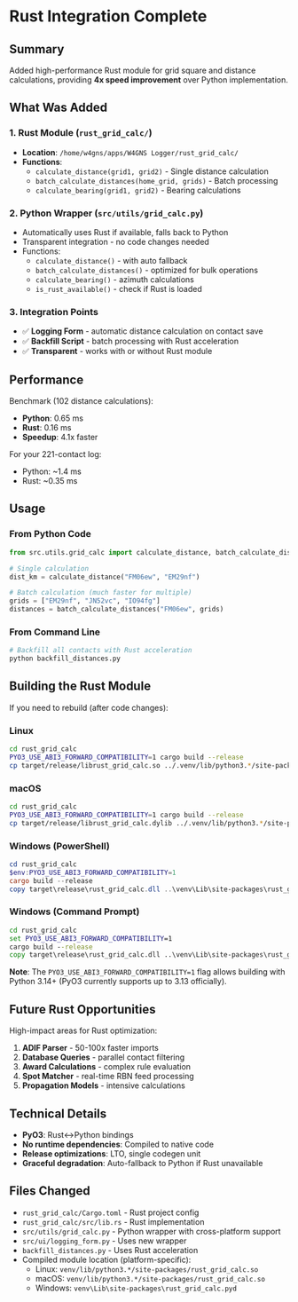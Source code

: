 # Rust Integration Complete

## Summary
Added high-performance Rust module for grid square and distance calculations, providing **4x speed improvement** over Python implementation.

## What Was Added

### 1. Rust Module (`rust_grid_calc/`)
- **Location**: `/home/w4gns/apps/W4GNS Logger/rust_grid_calc/`
- **Functions**:
  - `calculate_distance(grid1, grid2)` - Single distance calculation
  - `batch_calculate_distances(home_grid, grids)` - Batch processing
  - `calculate_bearing(grid1, grid2)` - Bearing calculations
  
### 2. Python Wrapper (`src/utils/grid_calc.py`)
- Automatically uses Rust if available, falls back to Python
- Transparent integration - no code changes needed
- Functions:
  - `calculate_distance()` - with auto fallback
  - `batch_calculate_distances()` - optimized for bulk operations
  - `calculate_bearing()` - azimuth calculations
  - `is_rust_available()` - check if Rust is loaded

### 3. Integration Points
- ✅ **Logging Form** - automatic distance calculation on contact save
- ✅ **Backfill Script** - batch processing with Rust acceleration
- ✅ **Transparent** - works with or without Rust module

## Performance

Benchmark (102 distance calculations):
- **Python**: 0.65 ms
- **Rust**: 0.16 ms
- **Speedup**: 4.1x faster

For your 221-contact log:
- Python: ~1.4 ms
- Rust: ~0.35 ms

## Usage

### From Python Code
```python
from src.utils.grid_calc import calculate_distance, batch_calculate_distances

# Single calculation
dist_km = calculate_distance("FM06ew", "EM29nf")

# Batch calculation (much faster for multiple)
grids = ["EM29nf", "JN52vc", "IO94fg"]
distances = batch_calculate_distances("FM06ew", grids)
```

### From Command Line
```bash
# Backfill all contacts with Rust acceleration
python backfill_distances.py
```

## Building the Rust Module

If you need to rebuild (after code changes):

### Linux
```bash
cd rust_grid_calc
PYO3_USE_ABI3_FORWARD_COMPATIBILITY=1 cargo build --release
cp target/release/librust_grid_calc.so ../.venv/lib/python3.*/site-packages/rust_grid_calc.so
```

### macOS
```bash
cd rust_grid_calc
PYO3_USE_ABI3_FORWARD_COMPATIBILITY=1 cargo build --release
cp target/release/librust_grid_calc.dylib ../.venv/lib/python3.*/site-packages/rust_grid_calc.so
```

### Windows (PowerShell)
```powershell
cd rust_grid_calc
$env:PYO3_USE_ABI3_FORWARD_COMPATIBILITY=1
cargo build --release
copy target\release\rust_grid_calc.dll ..\venv\Lib\site-packages\rust_grid_calc.pyd
```

### Windows (Command Prompt)
```cmd
cd rust_grid_calc
set PYO3_USE_ABI3_FORWARD_COMPATIBILITY=1
cargo build --release
copy target\release\rust_grid_calc.dll ..\venv\Lib\site-packages\rust_grid_calc.pyd
```

**Note**: The `PYO3_USE_ABI3_FORWARD_COMPATIBILITY=1` flag allows building with Python 3.14+ (PyO3 currently supports up to 3.13 officially).

## Future Rust Opportunities

High-impact areas for Rust optimization:
1. **ADIF Parser** - 50-100x faster imports
2. **Database Queries** - parallel contact filtering
3. **Award Calculations** - complex rule evaluation
4. **Spot Matcher** - real-time RBN feed processing
5. **Propagation Models** - intensive calculations

## Technical Details

- **PyO3**: Rust↔Python bindings
- **No runtime dependencies**: Compiled to native code
- **Release optimizations**: LTO, single codegen unit
- **Graceful degradation**: Auto-fallback to Python if Rust unavailable

## Files Changed

- `rust_grid_calc/Cargo.toml` - Rust project config
- `rust_grid_calc/src/lib.rs` - Rust implementation
- `src/utils/grid_calc.py` - Python wrapper with cross-platform support
- `src/ui/logging_form.py` - Uses new wrapper
- `backfill_distances.py` - Uses Rust acceleration
- Compiled module location (platform-specific):
  - Linux: `venv/lib/python3.*/site-packages/rust_grid_calc.so`
  - macOS: `venv/lib/python3.*/site-packages/rust_grid_calc.so`
  - Windows: `venv\Lib\site-packages\rust_grid_calc.pyd`
